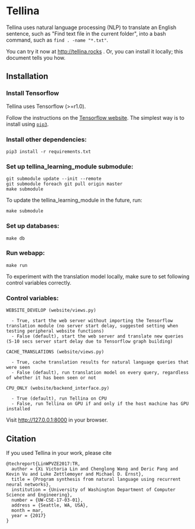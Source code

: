 # Tellina

Tellina uses natural language processing (NLP) to translate an English sentence, such as "Find text file in the current folder", into a bash command, such as `find . -name "*.txt"`.

You can try it now at http://tellina.rocks .
Or, you can install it locally; this document tells you how.

## Installation

### Install Tensorflow
Tellina uses Tensorflow (>=r1.0).

Follow the instructions on the [Tensorflow website](https://www.tensorflow.org/get_started/get_started). The simplest way is to install using [`pip3`](https://www.tensorflow.org/install/).

### Install other dependencies:

```
pip3 install -r requirements.txt
```

### Set up tellina_learning_module submodule:

```
git submodule update --init --remote
git submodule foreach git pull origin master
make submodule
```
To update the tellina_learning_module in the future, run:
```
make submodule
```

### Set up databases:

```
make db
```

### Run webapp:

```
make run
```

To experiment with the translation model locally, make sure to set following control variables correctly.

### Control variables:

```
WEBSITE_DEVELOP (website/views.py) 

  - True, start the web server without importing the Tensorflow translation module (no server start delay, suggested setting when testing peripheral website functions)
  - False (default), start the web server and translate new queries (5-10 secs server start delay due to Tensorflow graph building)

CACHE_TRANSLATIONS (website/views.py)

  - True, cache translation results for natural language queries that were seen
  - False (default), run translation model on every query, regardless of whether it has been seen or not
  
CPU_ONLY (website/backend_interface.py)

  - True (default), run Tellina on CPU
  - False, run Tellina on GPU if and only if the host machine has GPU installed 
```
Visit http://127.0.0.1:8000 in your browser.

## Citation

If you used Tellina in your work, please cite
```
@techreport{LinWPVZE2017:TR, 
  author = {Xi Victoria Lin and Chenglong Wang and Deric Pang and Kevin Vu and Luke Zettlemoyer and Michael D. Ernst}, 
  title = {Program synthesis from natural language using recurrent neural networks}, 
  institution = {University of Washington Department of Computer Science and Engineering}, 
  number = {UW-CSE-17-03-01}, 
  address = {Seattle, WA, USA}, 
  month = mar, 
  year = {2017} 
}
```
